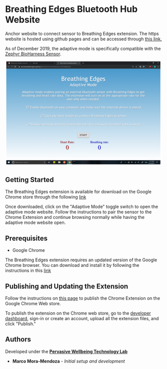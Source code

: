 # Breathing Edges Bluetooth Hub Website
Anchor website to connect sensor to Breathing Edges extension. The https website is hosted using github pages and can be accessed through [this link.](https://pervasivewellbeingtech.github.io/Subliminal-ChromeExtension-BTHubWebsite/)

As of December 2019, the adaptive mode is specifically compatible with the [Zephyr BioHarness Sensor](https://www.zephyranywhere.com/).

![Screenshot of Breathing Edges extension](https://github.com/PervasiveWellbeingTech/Subliminal-ChromeExtension-BTHubWebsite/blob/master/BE_Adaptive.png)

## Getting Started

The Breathing Edges extension is available for download on the Google Chrome store through the following [link](https://chrome.google.com/webstore/detail/breathing-edges/bfdgeibniodkfndpedigokbjkffoaboc?fbclid=IwAR2xAAuKU682uMxKVfOiMegXmB47ibh72AprPQ61DGwR8LritvmorKvHkD0)

Once downloaded, click on the "Adaptive Mode" toggle switch to open the adaptive mode website. Follow the instructions to pair the sensor to the Chrome Extension and continue browsing normally while having the adaptive mode website open.

## Prerequisites

- Google Chrome

The Breathing Edges extension requires an updated version of the Google Chrome browser. You can download and install it by following the instructions in this [link](https://support.google.com/chrome/answer/95346?co=GENIE.Platform%3DDesktop&hl=en)

## Publishing and Updating the Extension

Follow the instructions on [this page](https://developer.chrome.com/webstore/publish) to publish the Chrome Extension on the Google Chrome Web store. 

To publish the extension on the Chrome web store, go to the [developer dashboard](https://chrome.google.com/webstore/developer/dashboard), sign-in or create an account, upload all the extension files, and click "Publish."

## Authors

Developed under the [**Pervasive Wellbeing Technology Lab**](http://med.stanford.edu/pervasivewellbeingtech.html)
* **Marco Mora-Mendoza** - *Initial setup and development*
